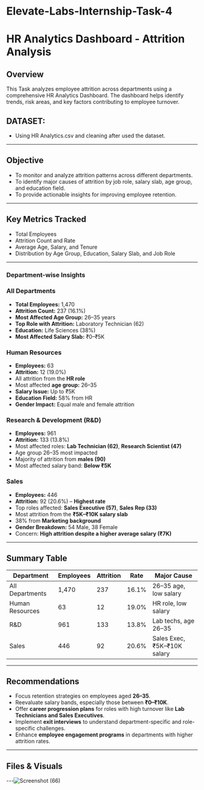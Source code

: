 # Elevate-Labs-Internship-Task-4
# HR Analytics Dashboard - Attrition Analysis

##  Overview
This Task analyzes employee attrition across departments using a comprehensive HR Analytics Dashboard. The dashboard helps identify trends, risk areas, and key factors contributing to employee turnover.
## DATASET: 
- Using HR Analytics.csv and cleaning after used the dataset.
---

##  Objective
- To monitor and analyze attrition patterns across different departments.
- To identify major causes of attrition by job role, salary slab, age group, and education field.
- To provide actionable insights for improving employee retention.

---

## Key Metrics Tracked
- Total Employees
- Attrition Count and Rate
- Average Age, Salary, and Tenure
- Distribution by Age Group, Education, Salary Slab, and Job Role

---

### Department-wise Insights

### All Departments
- **Total Employees:** 1,470  
- **Attrition Count:** 237 (16.1%)  
- **Most Affected Age Group:** 26–35 years  
- **Top Role with Attrition:** Laboratory Technician (62)  
- **Education:** Life Sciences (38%)  
- **Most Affected Salary Slab:** ₹0–₹5K  

### Human Resources
- **Employees:** 63  
- **Attrition:** 12 (19.0%)  
- All attrition from the **HR role**  
- Most affected **age group:** 26–35  
- **Salary Issue:** Up to ₹5K  
- **Education Field:** 58% from HR  
- **Gender Impact:** Equal male and female attrition  

### Research & Development (R&D)
- **Employees:** 961  
- **Attrition:** 133 (13.8%)  
- Most affected roles: **Lab Technician (62)**, **Research Scientist (47)**  
- Age group 26–35 most impacted  
- Majority of attrition from **males (90)**  
- Most affected salary band: **Below ₹5K**

### Sales
- **Employees:** 446  
- **Attrition:** 92 (20.6%) – **Highest rate**  
- Top roles affected: **Sales Executive (57)**, **Sales Rep (33)**  
- Most attrition from the **₹5K–₹10K salary slab**  
- 38% from **Marketing background**  
- **Gender Breakdown:** 54 Male, 38 Female  
- Concern: **High attrition despite a higher average salary (₹7K)**

---

## Summary Table

| Department        | Employees | Attrition | Rate   | Major Cause                  |
|------------------|-----------|-----------|--------|------------------------------|
| All Departments   | 1,470     | 237       | 16.1%  | 26–35 age, low salary        |
| Human Resources   | 63        | 12        | 19.0%  | HR role, low salary          |
| R&D               | 961       | 133       | 13.8%  | Lab techs, age 26–35         |
| Sales             | 446       | 92        | 20.6%  | Sales Exec, ₹5K–₹10K salary  |

---

## Recommendations

- Focus retention strategies on employees aged **26–35**.
- Reevaluate salary bands, especially those between **₹0–₹10K**.
- Offer **career progression plans** for roles with high turnover like **Lab Technicians and Sales Executives**.
- Implement **exit interviews** to understand department-specific and role-specific challenges.
- Enhance **employee engagement programs** in departments with higher attrition rates.

---

## Files & Visuals


---![Screenshot (66)](https://github.com/user-attachments/assets/cc1ae393-e4c1-4be5-8839-42c16e6cb82a)



